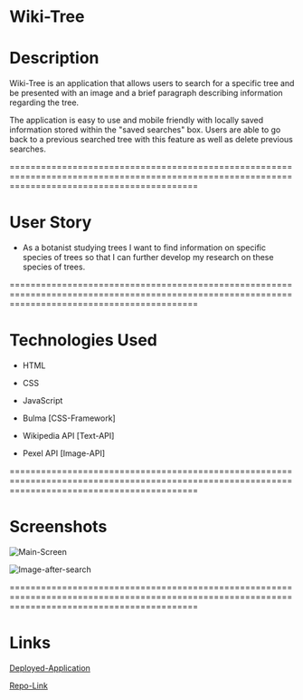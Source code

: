 # Wiki-Tree

# Description

Wiki-Tree is an application that allows users to search for a specific tree and be presented with an image and a brief paragraph describing information regarding the tree.

 The application is easy to use and mobile friendly with locally saved information stored within the "saved searches" box. Users are able to go back to a previous searched tree with this feature as well as delete previous searches.

================================================================================================================================================

# User Story

* As a botanist studying trees I want to find information on specific species of trees so that I can further develop my research on these species of trees.

================================================================================================================================================

# Technologies Used

* HTML

* CSS

* JavaScript

* Bulma [CSS-Framework]

* Wikipedia API [Text-API]

* Pexel API [Image-API]

================================================================================================================================================

# Screenshots

![Main-Screen](../TODO-Team-Name-repo/assets/images/wiki-tree.JPG)

![Image-after-search]()

================================================================================================================================================

# Links

[Deployed-Application](https://hunterbrennan1.github.io/TODO-Team-Name-repo/)

[Repo-Link](https://github.com/HunterBrennan1/TODO-Team-Name-repo)
